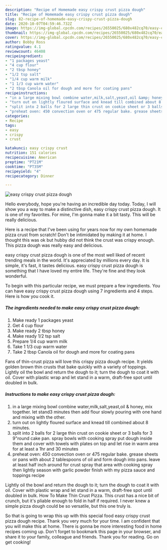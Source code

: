 ```yaml
---
description: "Recipe of Homemade easy crispy crust pizza dough"
title: "Recipe of Homemade easy crispy crust pizza dough"
slug: 82-recipe-of-homemade-easy-crispy-crust-pizza-dough
date: 2020-10-07T04:59:46.732Z
image: https://img-global.cpcdn.com/recipes/26550025/680x482cq70/easy-crispy-crust-pizza-dough-recipe-main-photo.jpg
thumbnail: https://img-global.cpcdn.com/recipes/26550025/680x482cq70/easy-crispy-crust-pizza-dough-recipe-main-photo.jpg
cover: https://img-global.cpcdn.com/recipes/26550025/680x482cq70/easy-crispy-crust-pizza-dough-recipe-main-photo.jpg
author: Bobby Ross
ratingvalue: 4.1
reviewcount: 46408
recipeingredient:
- "1 packages yeast"
- "4 cup flour"
- "2 tbsp honey"
- "1/2 tsp salt"
- "1/4 cup warm milk"
- "1 1/3 cup warm water"
- "2 tbsp Canola oil for dough and more for coating pans"
recipeinstructions:
- "in a large mixing bowl combine water,milk,salt,yeast,oil &amp; honey, mix together. let stand3 minutes then add flour slowly pouring with one hand and mixing with the other."
- "turn out on lightly floured surface and knead till combined about 8 minutes."
- "split into 2 balls for 2 large thin crust on cookie sheet or 3 balls for 3 9&#34;round cake pan. spray bowls with cooking spray put dough inside them and cover with towels with plates on top and let rise in warm area for at least a 1hr and 30 minutes"
- "preheat oven: 450 convection oven or 475 regular bake. grease sheets or pans with about 2 tablespoons of oil and form dough into pans. leave at least half inch around for crust spray that area with cooking spray then lightly season with garlic powder finish with my pizza sauce and toppings recipe"
categories:
- Recipe
tags:
- easy
- crispy
- crust

katakunci: easy crispy crust 
nutrition: 151 calories
recipecuisine: American
preptime: "PT21M"
cooktime: "PT35M"
recipeyield: "4"
recipecategory: Dinner

---
```



![easy crispy crust pizza dough](https://img-global.cpcdn.com/recipes/26550025/680x482cq70/easy-crispy-crust-pizza-dough-recipe-main-photo.jpg)

Hello everybody, hope you're having an incredible day today. Today, I will show you a way to make a distinctive dish, easy crispy crust pizza dough. It is one of my favorites. For mine, I'm gonna make it a bit tasty. This will be really delicious.

Here is a recipe that I&#39;ve been using for years now for my own homemade pizza crust from scratch! Don&#39;t be intimidated by making it at home. I thought this was ok but hubby did not think the crust was crispy enough. This pizza dough was really easy and delicious.

easy crispy crust pizza dough is one of the most well liked of recent trending meals in the world. It's appreciated by millions every day. It is simple, it's fast, it tastes delicious. easy crispy crust pizza dough is something that I have loved my entire life. They're fine and they look wonderful.


To begin with this particular recipe, we must prepare a few ingredients. You can have easy crispy crust pizza dough using 7 ingredients and 4 steps. Here is how you cook it.

<!--inarticleads1-->

##### The ingredients needed to make easy crispy crust pizza dough:

1. Make ready 1 packages yeast
1. Get 4 cup flour
1. Make ready 2 tbsp honey
1. Make ready 1/2 tsp salt
1. Prepare 1/4 cup warm milk
1. Take 1 1/3 cup warm water
1. Take 2 tbsp Canola oil for dough and more for coating pans


Fans of thin-crust pizza will love this crispy pizza dough recipe. It yields golden brown thin crusts that bake quickly with a variety of toppings. Lightly oil the bowl and return the dough to it; turn the dough to coat it with oil. Cover with plastic wrap and let stand in a warm, draft-free spot until doubled in bulk. 

<!--inarticleads2-->

##### Instructions to make easy crispy crust pizza dough:

1. in a large mixing bowl combine water,milk,salt,yeast,oil &amp; honey, mix together. let stand3 minutes then add flour slowly pouring with one hand and mixing with the other.
1. turn out on lightly floured surface and knead till combined about 8 minutes.
1. split into 2 balls for 2 large thin crust on cookie sheet or 3 balls for 3 9&#34;round cake pan. spray bowls with cooking spray put dough inside them and cover with towels with plates on top and let rise in warm area for at least a 1hr and 30 minutes
1. preheat oven: 450 convection oven or 475 regular bake. grease sheets or pans with about 2 tablespoons of oil and form dough into pans. leave at least half inch around for crust spray that area with cooking spray then lightly season with garlic powder finish with my pizza sauce and toppings recipe


Lightly oil the bowl and return the dough to it; turn the dough to coat it with oil. Cover with plastic wrap and let stand in a warm, draft-free spot until doubled in bulk. How To Make Thin Crust Pizza. This crust has a nice bit of crunch, but it&#39;s pliable enough to fold in half if required. I never knew a simple pizza dough could be so versatile, but this one truly is. 

So that is going to wrap this up with this special food easy crispy crust pizza dough recipe. Thank you very much for your time. I am confident that you will make this at home. There is gonna be more interesting food in home recipes coming up. Don't forget to bookmark this page in your browser, and share it to your family, colleague and friends. Thank you for reading. Go on get cooking!
